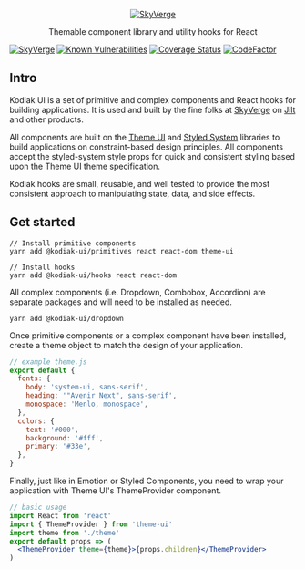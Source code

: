 <p align="center">
  <a href="https://skyverge.com">
    <img src="https://user-images.githubusercontent.com/1162694/74063113-c6bad100-49bd-11ea-982d-3c4b17df80ab.png" alt="SkyVerge" />
  </a>
</p>

<p align="center">Themable component library and utility hooks for React</p>

[![SkyVerge](https://circleci.com/gh/skyverge/kodiak-ui.svg?style=svg)](https://circleci.com/gh/skyverge/kodiak-ui)
[![Known Vulnerabilities](https://snyk.io/test/github/skyverge/kodiak/badge.svg)](https://snyk.io/test/github/skyverge/kodiak)
[![Coverage Status](https://coveralls.io/repos/github/skyverge/kodiak-ui/badge.svg?branch=master)](https://coveralls.io/github/skyverge/kodiak-ui?branch=master)
[![CodeFactor](https://www.codefactor.io/repository/github/skyverge/kodiak-ui/badge)](https://www.codefactor.io/repository/github/skyverge/kodiak-ui)

## Intro

Kodiak UI is a set of primitive and complex components and React hooks for building applications. It is used and built by the fine folks at [SkyVerge](https://skyverge.com) on [Jilt](https://jilt.com) and other products.

All components are built on the [Theme UI](https://theme-ui.com/) and [Styled System](https://styled-system) libraries to build applications on constraint-based design principles. All components accept the styled-system style props for quick and consistent styling based upon the Theme UI theme specification.

Kodiak hooks are small, reusable, and well tested to provide the most consistent approach to manipulating state, data, and side effects.

## Get started

```
// Install primitive components
yarn add @kodiak-ui/primitives react react-dom theme-ui

// Install hooks
yarn add @kodiak-ui/hooks react react-dom
```

All complex components (i.e. Dropdown, Combobox, Accordion) are separate packages and will need to be installed as needed.

```
yarn add @kodiak-ui/dropdown
```

Once primitive components or a complex component have been installed, create a theme object to match the design of your application.

```js
// example theme.js
export default {
  fonts: {
    body: 'system-ui, sans-serif',
    heading: '"Avenir Next", sans-serif',
    monospace: 'Menlo, monospace',
  },
  colors: {
    text: '#000',
    background: '#fff',
    primary: '#33e',
  },
}
```

Finally, just like in Emotion or Styled Components, you need to wrap your application with Theme UI's ThemeProvider component.

```jsx
// basic usage
import React from 'react'
import { ThemeProvider } from 'theme-ui'
import theme from './theme'
export default props => (
  <ThemeProvider theme={theme}>{props.children}</ThemeProvider>
)
```
